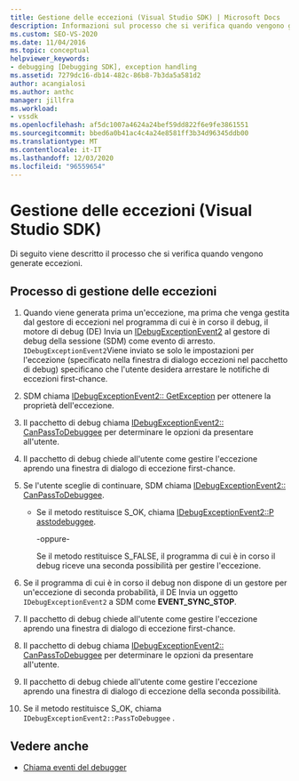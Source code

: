 ```yaml
---
title: Gestione delle eccezioni (Visual Studio SDK) | Microsoft Docs
description: Informazioni sul processo che si verifica quando vengono generate eccezioni. Questo articolo descrive tutti i passaggi necessari.
ms.custom: SEO-VS-2020
ms.date: 11/04/2016
ms.topic: conceptual
helpviewer_keywords:
- debugging [Debugging SDK], exception handling
ms.assetid: 7279dc16-db14-482c-86b8-7b3da5a581d2
author: acangialosi
ms.author: anthc
manager: jillfra
ms.workload:
- vssdk
ms.openlocfilehash: af5dc1007a4624a24bef59dd822f6e9fe3861551
ms.sourcegitcommit: bbed6a0b41ac4c4a24e8581ff3b34d96345ddb00
ms.translationtype: MT
ms.contentlocale: it-IT
ms.lasthandoff: 12/03/2020
ms.locfileid: "96559654"
---
```

# <a name="exception-handling-visual-studio-sdk"></a>Gestione delle eccezioni (Visual Studio SDK)
Di seguito viene descritto il processo che si verifica quando vengono generate eccezioni.

## <a name="exception-handling-process"></a>Processo di gestione delle eccezioni

1. Quando viene generata prima un'eccezione, ma prima che venga gestita dal gestore di eccezioni nel programma di cui è in corso il debug, il motore di debug (DE) Invia un [IDebugExceptionEvent2](../../extensibility/debugger/reference/idebugexceptionevent2.md) al gestore di debug della sessione (SDM) come evento di arresto. `IDebugExceptionEvent2`Viene inviato se solo le impostazioni per l'eccezione (specificato nella finestra di dialogo eccezioni nel pacchetto di debug) specificano che l'utente desidera arrestare le notifiche di eccezioni first-chance.

2. SDM chiama [IDebugExceptionEvent2:: GetException](../../extensibility/debugger/reference/idebugexceptionevent2-getexception.md) per ottenere la proprietà dell'eccezione.

3. Il pacchetto di debug chiama [IDebugExceptionEvent2:: CanPassToDebuggee](../../extensibility/debugger/reference/idebugexceptionevent2-canpasstodebuggee.md) per determinare le opzioni da presentare all'utente.

4. Il pacchetto di debug chiede all'utente come gestire l'eccezione aprendo una finestra di dialogo di eccezione first-chance.

5. Se l'utente sceglie di continuare, SDM chiama [IDebugExceptionEvent2:: CanPassToDebuggee](../../extensibility/debugger/reference/idebugexceptionevent2-canpasstodebuggee.md).

    - Se il metodo restituisce S_OK, chiama [IDebugExceptionEvent2::P asstodebuggee](../../extensibility/debugger/reference/idebugexceptionevent2-passtodebuggee.md).

         -oppure-

         Se il metodo restituisce S_FALSE, il programma di cui è in corso il debug riceve una seconda possibilità per gestire l'eccezione.

6. Se il programma di cui è in corso il debug non dispone di un gestore per un'eccezione di seconda probabilità, il DE Invia un oggetto `IDebugExceptionEvent2` a SDM come **EVENT_SYNC_STOP**.

7. Il pacchetto di debug chiede all'utente come gestire l'eccezione aprendo una finestra di dialogo di eccezione first-chance.

8. Il pacchetto di debug chiama [IDebugExceptionEvent2:: CanPassToDebuggee](../../extensibility/debugger/reference/idebugexceptionevent2-canpasstodebuggee.md) per determinare le opzioni da presentare all'utente.

9. Il pacchetto di debug chiede all'utente come gestire l'eccezione aprendo una finestra di dialogo di eccezione della seconda possibilità.

10. Se il metodo restituisce S_OK, chiama `IDebugExceptionEvent2::PassToDebuggee` .

## <a name="see-also"></a>Vedere anche
- [Chiama eventi del debugger](../../extensibility/debugger/calling-debugger-events.md)
